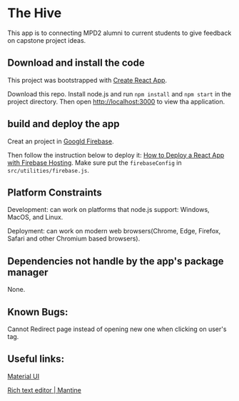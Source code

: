 # The Hive

This app is to connecting MPD2 alumni to current students to give feedback on capstone project ideas.


## Download and install the code

This project was bootstrapped with [Create React App](https://github.com/facebook/create-react-app).

Download this repo. Install node.js and run `npm install` and `npm start` in the project directory. Then open [http://localhost:3000](http://localhost:3000) to view tha application.

## build and deploy the app

Creat an project in [Googld Firebase](https://firebase.google.com/). 

Then follow the instruction below to deploy it: 
[How to Deploy a React App with Firebase Hosting](https://medium.com/swlh/how-to-deploy-a-react-app-with-firebase-hosting-98063c5bf425).
Make sure put the `firebaseConfig` in `src/utilities/firebase.js`. 

## Platform Constraints

Development: can work on platforms that node.js support: Windows, MacOS, and Linux.

Deployment: can work on modern web browsers(Chrome, Edge, Firefox, Safari and other Chromium based browsers). 

## Dependencies not handle by the app's package manager

None.

## Known Bugs:

Cannot Redirect page instead of opening new one when clicking on user's tag.

## Useful links:

[Material UI](https://mui.com/)

[Rich text editor | Mantine](https://mantine.dev/others/rte/)

